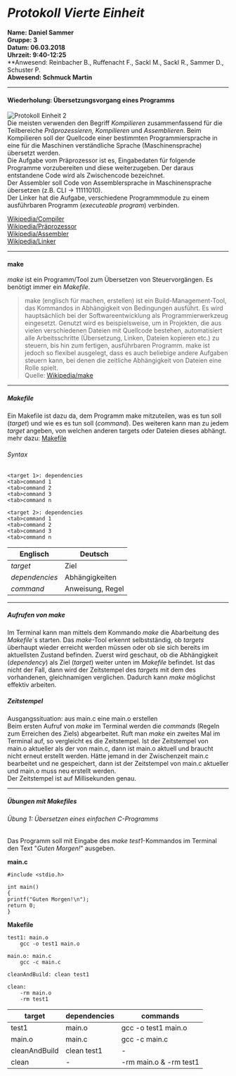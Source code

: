 # _Protokoll Vierte Einheit_  

**Name: Daniel Sammer**  
**Gruppe: 3**  
**Datum: 06.03.2018**  
**Uhrzeit: 9:40-12:25**  
**Anwesend: Reinbacher B., Ruffenacht F., Sackl M., Sackl R., Sammer D., Schuster P.  
**Abwesend: Schmuck Martin**  
  
-----------------------------------------------------------  
#### Wiederholung: Übersetzungsvorgang eines Programms  
![Protokoll Einheit 2](https://github.com/HTLMechatronics/m14-la1-sx/blob/samdam14/samdam14/einheit4.jpg)  
Die meisten verwenden den Begriff _Kompilieren_ zusammenfassend für die Teilbereiche _Präprozessieren, Kompilieren_ und _Assemblieren_. Beim Kompilieren soll der Quellcode einer bestimmten Programmiersprache in eine für die Maschinen verständliche Sprache (Maschinensprache) übersetzt werden.   
Die Aufgabe vom Präprozessor ist es, Eingabedaten für folgende Programme vorzubereiten und diese weiterzugeben. Der daraus entstandene Code wird als Zwischencode bezeichnet.  
Der Assembler soll Code von Assemblersprache in Maschinensprache übersetzen (z.B. CLI -> 11111010).  
Der Linker hat die Aufgabe, verschiedene Programmmodule zu einem ausführbaren Programm (_executeable program_) verbinden.  

[Wikipedia/Compiler](https://de.wikipedia.org/wiki/Compiler)  
[Wikipedia/Präprozessor](https://de.wikipedia.org/wiki/Pr%C3%A4prozessor)  
[Wikipedia/Assembler](https://de.wikipedia.org/wiki/Assembler_(Informatik))  
[Wikipedia/Linker](https://de.wikipedia.org/wiki/Linker_(Computerprogramm))  

------------------------------------------------------------  
#### make  
_make_ ist ein Programm/Tool zum Übersetzen von Steuervorgängen. Es benötigt immer ein _Makefile_.  
>make (englisch für machen, erstellen) ist ein Build-Management-Tool, das Kommandos in Abhängigkeit von Bedingungen ausführt. Es wird hauptsächlich bei der Softwareentwicklung als Programmierwerkzeug eingesetzt.
>Genutzt wird es beispielsweise, um in Projekten, die aus vielen verschiedenen Dateien mit Quellcode bestehen, automatisiert alle Arbeitsschritte (Übersetzung, Linken, Dateien kopieren etc.) zu steuern, bis hin zum fertigen, ausführbaren Programm. 
>make ist jedoch so flexibel ausgelegt, dass es auch beliebige andere Aufgaben steuern kann, bei denen die zeitliche Abhängigkeit von Dateien eine Rolle spielt.  
Quelle: [Wikipedia/make](https://de.wikipedia.org/wiki/Make)  
-----------------------------------------------------------  
##### Makefile  
Ein Makefile ist dazu da, dem Programm make mitzuteilen, was es tun soll (_target_) und wie es es tun soll (_command_). Des weiteren kann man zu jedem _target_ angeben, von welchen anderen targets oder Dateien dieses abhängt.  
mehr dazu: [Makefile](http://www.ijon.de/comp/tutorials/makefile.html)  
  
###### Syntax  
```
<target 1>: dependencies  
<tab>command 1  
<tab>command 2  
<tab>command 3  
<tab>command n  

<target 2>: dependencies  
<tab>command 1  
<tab>command 2  
<tab>command 3  
<tab>command n  
```

Englisch | Deutsch
-------- | --------
_target_ | Ziel
_dependencies_ | Abhängigkeiten
_command_ | Anweisung, Regel  

--------------------------------------------------------  
##### Aufrufen von _make_  
Im Terminal kann man mittels dem Kommando _make_ die Abarbeitung des _Makefile_´s starten. Das _make_-Tool erkennt selbstständig, ob _targets_ überhaupt wieder erreicht werden müssen oder ob sie sich bereits im aktuellsten Zustand befinden. Zuerst wird geschaut, ob die Abhängigkeit (_dependency_) als Ziel (_target_) weiter unten im _Makefile_ befindet. Ist das nicht der Fall, dann wird der Zeitstempel des _targets_ mit dem des vorhandenen, gleichnamigen verglichen. Dadurch kann _make_ möglichst effektiv arbeiten.  
  
##### Zeitstempel  
Ausgangssituation: aus main.c eine main.o erstellen  
Beim ersten Aufruf von _make_ im Terminal werden die _commands_ (Regeln zum Erreichen des Ziels) abgearbeitet. Ruft man _make_ ein zweites Mal im Terminal auf, so vergleicht es die Zeitstempel. Ist der Zeitstempel von main.o aktueller als der von main.c, dann ist main.o aktuell und braucht nicht erneut erstellt werden. Hätte jemand in der Zwischenzeit main.c bearbeitet und ne gespeichert, dann ist der Zeitstempel von main.c aktueller und main.o muss neu erstellt werden.  
Der Zeitstempel ist auf Millisekunden genau.  

---------------------------------------------------------  
##### Übungen mit _Makefiles_  
###### Übung 1: Übersetzen eines einfachen C-Programms  
Das Programm soll mit Eingabe des _make test1_-Kommandos im Terminal den Text "_Guten Morgen!_" ausgeben.  
  
**main.c**  
```
#include <stdio.h>

int main()
{
printf("Guten Morgen!\n");
return 0;
}
```
**Makefile**  
```
test1: main.o
	gcc -o test1 main.o

main.o: main.c
	gcc -c main.c

cleanAndBuild: clean test1

clean:
	-rm main.o
	-rm test1
```
target | dependencies | commands
------ | ------------ | ----------
test1 | main.o | gcc -o test1 main.o
main.o | main.c | gcc -c main.c
cleanAndBuild | clean test1 | -
clean | - | -rm main.o & -rm test1  













